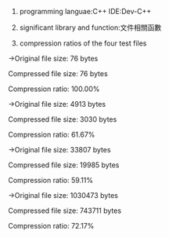 1. programming languae:C++
   IDE:Dev-C++

2. significant library and function:文件相關函數

3. compression ratios of the four test files
   
->Original file size: 76 bytes

  Compressed file size: 76 bytes
  
  Compression ratio: 100.00%
  
->Original file size: 4913 bytes

  Compressed file size: 3030 bytes
  
  Compression ratio: 61.67%
  
->Original file size: 33807 bytes

  Compressed file size: 19985 bytes
  
  Compression ratio: 59.11%
  
->Original file size: 1030473 bytes

  Compressed file size: 743711 bytes
  
  Compression ratio: 72.17%
